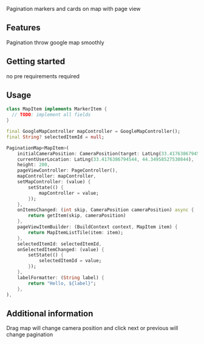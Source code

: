 Pagination markers and cards on map with page view

## Features

Pagination throw google map smoothly

## Getting started

no pre requirements required

## Usage

```dart
class MapItem implements MarkerItem {
  // TODO: implement all fields
}

final GoogleMapController mapController = GoogleMapController();
final String? selectedItemId = null;

PaginationMap<MapItem>(
    initialCameraPosition: CameraPosition(target: LatLng(33.4176386794544, 44.34958527530844)),
    currentUserLocation: LatLng(33.4176386794544, 44.34958527530844),
    height: 200,
    pageViewController: PageController(),
    mapController: mapController,
    setMapController: (value) {
        setState(() {
            mapController = value;
        });
    },
    onItemsChanged: (int skip, CameraPosition cameraPosition) async {
        return getItem(skip, cameraPosition)
    },
    pageViewItemBuilder: (BuildContext context, MapItem item) {
        return MapItemListTile(item: item);
    },
    selectedItemId: selectedItemId,
    onSelectedItemChanged: (value) {
        setState(() {
            selectedItemId = value;
        });
    },
    labelFormatter: (String label) {
        return "Hello, ${label}";
    },
),

```

## Additional information

Drag map will change camera position and click next or previous will change pagination
